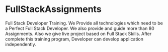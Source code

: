 # FullStackAssignments
Full Stack Developer Training. We Provide all technologies which need to be a Perfect Full Stack Developer. We also provide and guide more than 80 Assignments. Also we give live project based on Full Stack Skills. After complete this training program, Developer can develop application independently. 
